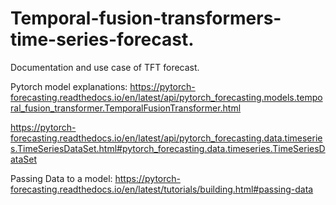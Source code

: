 # Temporal-fusion-transformers-time-series-forecast.
Documentation and use case of TFT forecast.

Pytorch model explanations: https://pytorch-forecasting.readthedocs.io/en/latest/api/pytorch_forecasting.models.temporal_fusion_transformer.TemporalFusionTransformer.html

https://pytorch-forecasting.readthedocs.io/en/latest/api/pytorch_forecasting.data.timeseries.TimeSeriesDataSet.html#pytorch_forecasting.data.timeseries.TimeSeriesDataSet

Passing Data to a model:
https://pytorch-forecasting.readthedocs.io/en/latest/tutorials/building.html#passing-data
